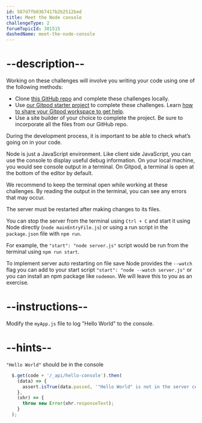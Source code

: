 ```yaml
---
id: 587d7fb0367417b2b2512bed
title: Meet the Node console
challengeType: 2
forumTopicId: 301515
dashedName: meet-the-node-console
---
```


# --description--

Working on these challenges will involve you writing your code using one of the following methods:

- Clone <a href="https://github.com/freeCodeCamp/boilerplate-express/" target="_blank" rel="noopener noreferrer nofollow">this GitHub repo</a> and complete these challenges locally.
- Use <a href="https://gitpod.io/?autostart=true#https://github.com/freeCodeCamp/boilerplate-express/" target="_blank" rel="noopener noreferrer nofollow">our Gitpod starter project</a> to complete these challenges. Learn <a href="https://forum.freecodecamp.org/t/how-to-use-gitpod-in-the-curriculum/668669#how-can-i-share-my-workspace-to-get-help-8" target="_blank" rel="noopener noreferrer nofollow">how to share your Gitpod workspace to get help</a>.
- Use a site builder of your choice to complete the project. Be sure to incorporate all the files from our GitHub repo.

During the development process, it is important to be able to check what’s going on in your code.

Node is just a JavaScript environment. Like client side JavaScript, you can use the console to display useful debug information. On your local machine, you would see console output in a terminal. On Gitpod, a terminal is open at the bottom of the editor by default.

We recommend to keep the terminal open while working at these challenges. By reading the output in the terminal, you can see any errors that may occur.

The server must be restarted after making changes to its files.

You can stop the server from the terminal using `Ctrl + C` and start it using Node directly (`node mainEntryFile.js`) or using a run script in the `package.json` file with `npm run`.

For example, the `"start": "node server.js"` script would be run from the terminal using `npm run start`.

To implement server auto restarting on file save Node provides the `--watch` flag you can add to your start script `"start": "node --watch server.js"` or you can install an npm package like `nodemon`. We will leave this to you as an exercise.

# --instructions--

Modify the `myApp.js` file to log "Hello World" to the console.

# --hints--

`"Hello World"` should be in the console

```js
  $.get(code + '/_api/hello-console').then(
    (data) => {
      assert.isTrue(data.passed, '"Hello World" is not in the server console');
    },
    (xhr) => {
      throw new Error(xhr.responseText);
    }
  );
```

